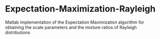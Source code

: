 # Expectation-Maximization-Rayleigh
Matlab implementation of the Expectation Maximization algorithm for obtaining the scale parameters and the mixture ratios of Rayleigh distributions
